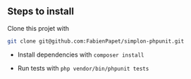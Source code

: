 ## Steps to install
Clone this projet with

```sh
git clone git@github.com:FabienPapet/simplon-phpunit.git
```

- Install dependencies with `composer install`

- Run tests with `php vendor/bin/phpunit tests`
